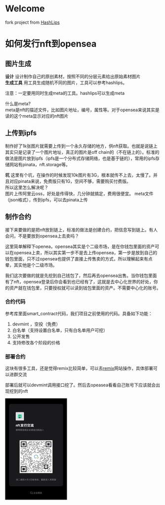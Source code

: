# Welcome

fork project from [HashLips](https://github.com/HashLips/hashlips_art_engine)


# 如何发行nft到opensea

## 图片生成
**设计** 设计制作自己的原创素材，按照不同的分层元素给出原始素材图片   
**生成工具** 用工具生成随机不同的图片，工具可以参考hashlips。

注意：一定要用同时生成meta的工具。hashlips可以生成meta

什么是meta?    
 meta是nft的描述文件，比如图片地址，编号，属性等。对于opensea来说其实是读的这个meta显示对应的nft图片

## 上传到ipfs
制作好了1k张图片就需要上传到一个永久存储的地方，供nft获取。也就是说链上其实只是记录了一个图片地址，真正的图片是off chain的（不在链上的）。标准的做法是图片放到ipfs（ipfs是一个分布式存储网络，也是基于链的），常用的ipfs存储网站有pinata，nft.storage等。

**坑** 这里有个坑，在操作的时候发现10k图片有3G，根本就传不上去，太慢了。并且对应pinata来说，免费版只有1G，空间不够，需要购买付费版。  
所以这里怎么解决呢？  
图片上传阿里云oss，好处是传得快，几分钟就搞定，费用很便宜。
meta文件（json格式），传到ipfs，可以去pinata上传

## 制作合约

接下来要做的是把nft放到链上，标准的做法是创建合约，把信息写到链上。有人会问，不是要放到opensea上去卖吗？

这里简单解释下openea，opensea其实是个二级市场，是在你钱包里面的资产可以在opensea上卖，所以其实第一步不是去上传opensea，第一步是放到自己的钱包里面，只不过opensea也提供了直接上传售卖的方式，所以理解起来有点晕，其实他是个二级市场。

我们这次要做的就是先挖到自己钱包了，然后再去opensea出售。当你钱包里面有了nft，opensea登录后你会看到也已经有了，这就是去中心化世界的好处，你的资产就在钱包里，只要授权就可以读到钱包里面的资产。不需要中心化的账号。


### 合约代码
参考库里面smart_contract代码，我们项目之前使用的代码。具备如下功能：
1. devmint ，空投（免费）
1. 白名单（支持设置白名单，只有白名单用户可挖）
1. 公开发售
1. 支持修改各个阶段的价格

### 部署合约
这块有很多工具，还是觉得remix比较简单，可以去[remix](https://remix.ethereum.org/)网站操作，具体部署可以进群交流

部署后就可以devmint调用接口挖了。然后去opeasea看看自己账号下应该就会出现挖到的nft

![](https://github.com/mboo2005/hashlips_art_engine/blob/main/group.jpeg)
